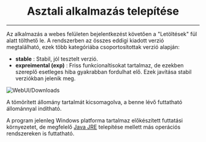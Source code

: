 <h1 align="center">Asztali alkalmazás telepítése</h1>

---

Az alkalmazás a webes felületen bejelentkezést követően a "Letöltések" fül alatt tölthető le. A rendszerben az összes eddigi kiadott verzió megtalálható, ezek több kategóriába csoportosítottak verzió alapján:
* **stable** : Stabil, jól tesztelt verzió.
* **expreimental (exp)** : Friss funkcionaltisokat tartalmaz, de ezekben szereplő esetleges hiba gyakrabban fordulhat elő. Ezek javítása stabil verziókban jelenik meg.

![WebUI/Downloads](contents/_gfx/gfx-2-2-1.png)

A tömörített állomány tartalmát kicsomagolva, a benne lévő futtatható állománnyal indítható.

A program jelenleg Windows platforma tartalmaz előkészített futtatási környezetet, de megfelelő [Java JRE](https://adoptium.net/en-GB/temurin/releases/) telepítése mellett más operációs rendszereken is futtatható.

